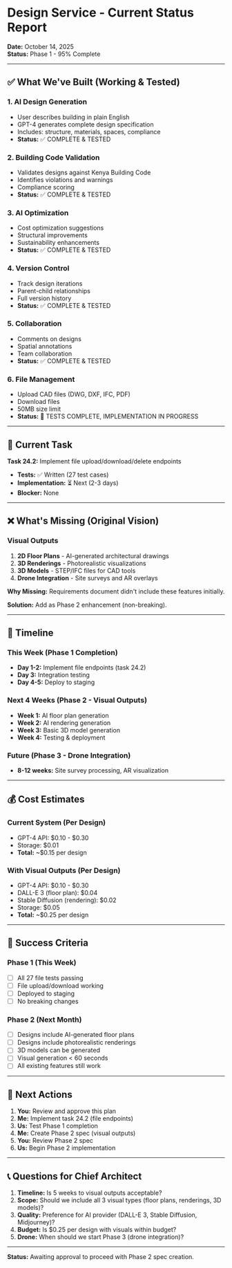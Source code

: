 # Design Service - Current Status Report

**Date:** October 14, 2025  
**Status:** Phase 1 - 95% Complete  

---

## ✅ What We've Built (Working & Tested)

### 1. AI Design Generation
- User describes building in plain English
- GPT-4 generates complete design specification
- Includes: structure, materials, spaces, compliance
- **Status:** ✅ COMPLETE & TESTED

### 2. Building Code Validation
- Validates designs against Kenya Building Code
- Identifies violations and warnings
- Compliance scoring
- **Status:** ✅ COMPLETE & TESTED

### 3. AI Optimization
- Cost optimization suggestions
- Structural improvements
- Sustainability enhancements
- **Status:** ✅ COMPLETE & TESTED

### 4. Version Control
- Track design iterations
- Parent-child relationships
- Full version history
- **Status:** ✅ COMPLETE & TESTED

### 5. Collaboration
- Comments on designs
- Spatial annotations
- Team collaboration
- **Status:** ✅ COMPLETE & TESTED

### 6. File Management
- Upload CAD files (DWG, DXF, IFC, PDF)
- Download files
- 50MB size limit
- **Status:** 🔄 TESTS COMPLETE, IMPLEMENTATION IN PROGRESS

---

## 🔄 Current Task

**Task 24.2:** Implement file upload/download/delete endpoints
- **Tests:** ✅ Written (27 test cases)
- **Implementation:** ⏳ Next (2-3 days)
- **Blocker:** None

---

## ❌ What's Missing (Original Vision)

### Visual Outputs
1. **2D Floor Plans** - AI-generated architectural drawings
2. **3D Renderings** - Photorealistic visualizations
3. **3D Models** - STEP/IFC files for CAD tools
4. **Drone Integration** - Site surveys and AR overlays

**Why Missing:** Requirements document didn't include these features initially.

**Solution:** Add as Phase 2 enhancement (non-breaking).

---

## 📅 Timeline

### This Week (Phase 1 Completion)
- **Day 1-2:** Implement file endpoints (task 24.2)
- **Day 3:** Integration testing
- **Day 4-5:** Deploy to staging

### Next 4 Weeks (Phase 2 - Visual Outputs)
- **Week 1:** AI floor plan generation
- **Week 2:** AI rendering generation
- **Week 3:** Basic 3D model generation
- **Week 4:** Testing & deployment

### Future (Phase 3 - Drone Integration)
- **8-12 weeks:** Site survey processing, AR visualization

---

## 💰 Cost Estimates

### Current System (Per Design)
- GPT-4 API: $0.10 - $0.30
- Storage: $0.01
- **Total:** ~$0.15 per design

### With Visual Outputs (Per Design)
- GPT-4 API: $0.10 - $0.30
- DALL-E 3 (floor plan): $0.04
- Stable Diffusion (rendering): $0.02
- Storage: $0.05
- **Total:** ~$0.25 per design

---

## 🎯 Success Criteria

### Phase 1 (This Week)
- [ ] All 27 file tests passing
- [ ] File upload/download working
- [ ] Deployed to staging
- [ ] No breaking changes

### Phase 2 (Next Month)
- [ ] Designs include AI-generated floor plans
- [ ] Designs include photorealistic renderings
- [ ] 3D models can be generated
- [ ] Visual generation < 60 seconds
- [ ] All existing features still work

---

## 🚀 Next Actions

1. **You:** Review and approve this plan
2. **Me:** Implement task 24.2 (file endpoints)
3. **Us:** Test Phase 1 completion
4. **Me:** Create Phase 2 spec (visual outputs)
5. **You:** Review Phase 2 spec
6. **Us:** Begin Phase 2 implementation

---

## 📞 Questions for Chief Architect

1. **Timeline:** Is 5 weeks to visual outputs acceptable?
2. **Scope:** Should we include all 3 visual types (floor plans, renderings, 3D models)?
3. **Quality:** Preference for AI provider (DALL-E 3, Stable Diffusion, Midjourney)?
4. **Budget:** Is $0.25 per design with visuals within budget?
5. **Drone:** When should we start Phase 3 (drone integration)?

---

**Status:** Awaiting approval to proceed with Phase 2 spec creation.
